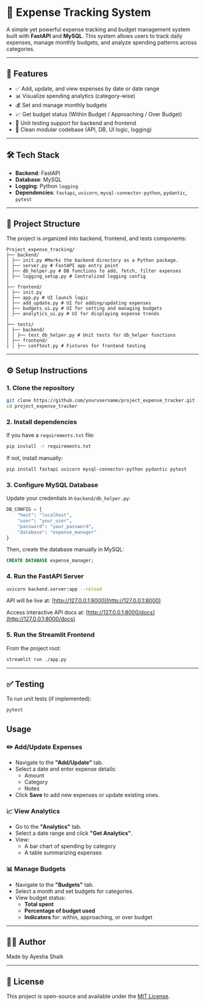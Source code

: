 # 💸 Expense Tracking System

A simple yet powerful expense tracking and budget management system built with **FastAPI** and **MySQL**. This system allows users to track daily expenses, manage monthly budgets, and analyze spending patterns across categories.

---

## 🚀 Features

- ✅ Add, update, and view expenses by date or date range
- 📊 Visualize spending analytics (category-wise)
- 💰 Set and manage monthly budgets
- 📈 Get budget status (Within Budget / Approaching / Over Budget)
- 🧪 Unit testing support for backend and frontend
- 📁 Clean modular codebase (API, DB, UI logic, logging)

---

## 🛠️ Tech Stack

- **Backend**: FastAPI
- **Database**: MySQL
- **Logging**: Python `logging`
- **Dependencies**: `fastapi`, `uvicorn`, `mysql-connector-python`, `pydantic`, `pytest`

---

## 📂 Project Structure
The project is organized into backend, frontend, and tests components:
```plaintext
Project_expense_tracking/
├── backend/
│ ├── init.py #Marks the backend directory as a Python package.
│ ├── server.py # FastAPI app entry point
│ ├── db_helper.py # DB functions to add, fetch, filter expenses
│ ├── logging_setup.py # Centralized logging config
│
├── frontend/
│ ├── init.py 
│ ├── app.py # UI launch logic
│ ├── add_update.py # UI for adding/updating expenses
│ ├── budgets_ui.py # UI for setting and managing budgets
│ ├── analytics_ui.py # UI for displaying expense trends
│
├── tests/
│ ├── backend/
│ │ ├── test_db_helper.py # Unit tests for db_helper functions
│ ├── frontend/
│ │ ├── conftest.py # Fixtures for frontend testing       
```

---

## ⚙️ Setup Instructions

### 1. Clone the repository

```bash
git clone https://github.com/yourusername/project_expense_tracker.git
cd project_expense_tracker
```

### 2. Install dependencies

If you have a `requirements.txt` file:

```bash
pip install -r requirements.txt
```

If not, install manually:

```bash
pip install fastapi uvicorn mysql-connector-python pydantic pytest
```

### 3. Configure MySQL Database

Update your credentials in `backend/db_helper.py`:

```python
DB_CONFIG = {
    "host": "localhost",
    "user": "your_user",
    "password": "your_password",
    "database": "expense_manager"
}
```

Then, create the database manually in MySQL:

```sql
CREATE DATABASE expense_manager;
```

### 4. Run the FastAPI Server

```bash
uvicorn backend.server:app --reload
```

API will be live at: [http://127.0.0.1:8000](http://127.0.0.1:8000)

Access interactive API docs at: [http://127.0.0.1:8000/docs](http://127.0.0.1:8000/docs)


### 5. Run the Streamlit Frontend

From the project root:

```bash
streamlit run ./app.py
```
---

## ✅ Testing

To run unit tests (if implemented):

```bash
pytest
```
## Usage
### ✏️ Add/Update Expenses

- Navigate to the **"Add/Update"** tab.
- Select a date and enter expense details:
  - Amount
  - Category
  - Notes
- Click **Save** to add new expenses or update existing ones.

### 📈 View Analytics

- Go to the **"Analytics"** tab.
- Select a date range and click **"Get Analytics"**.
- View:
  - A bar chart of spending by category
  - A table summarizing expenses

### 📊 Manage Budgets

- Navigate to the **"Budgets"** tab.
- Select a month and set budgets for categories.
- View budget status:
  - **Total spent**
  - **Percentage of budget used**
  - **Indicators** for: within, approaching, or over budget


---



## 🧑‍💻 Author

Made by Ayesha Shaik

---

## 📜 License

This project is open-source and available under the [MIT License](LICENSE).
